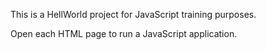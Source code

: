 This is a HellWorld project for JavaScript training purposes.

Open each HTML page to run a JavaScript application.
